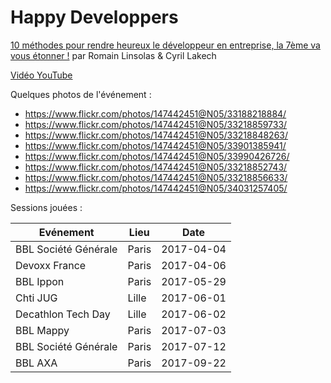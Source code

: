 # Happy Developpers

[10 méthodes pour rendre heureux le développeur en entreprise, la 7ème va vous étonner !](https://linsolas.github.io/devoxx-france-2017/index.html) par Romain Linsolas & Cyril Lakech

[Vidéo YouTube](https://www.youtube.com/watch?v=KH40vSYLENA)

Quelques photos de l'événement :

* https://www.flickr.com/photos/147442451@N05/33188218884/
* https://www.flickr.com/photos/147442451@N05/33218859733/
* https://www.flickr.com/photos/147442451@N05/33218848263/
* https://www.flickr.com/photos/147442451@N05/33901385941/
* https://www.flickr.com/photos/147442451@N05/33990426726/
* https://www.flickr.com/photos/147442451@N05/33218852743/
* https://www.flickr.com/photos/147442451@N05/33218856633/
* https://www.flickr.com/photos/147442451@N05/34031257405/


Sessions jouées :

Evénement            | Lieu  | Date
---------------------|-------|------------
BBL Société Générale | Paris | 2017-04-04
Devoxx France        | Paris | 2017-04-06
BBL Ippon            | Paris | 2017-05-29
Chti JUG             | Lille | 2017-06-01
Decathlon Tech Day   | Lille | 2017-06-02
BBL Mappy            | Paris | 2017-07-03
BBL Société Générale | Paris | 2017-07-12
BBL AXA              | Paris | 2017-09-22
